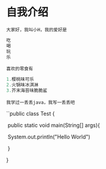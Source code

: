 # 自我介绍

`大家好，我叫小H，我的爱好是`

```javascript
吃
喝
玩
乐
```

`喜欢的零食有`

```javascript
1.樱桃味可乐
2.火锅味冰淇淋
3.芥末海苔味脆脆鲨
```

`我学过一丢丢java，我写一丢丢吧`

``public class Test {

​		public static void main(String[] args){

​		System.out.println("Hello World")

​		}

}



